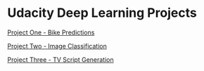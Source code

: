 # Udacity Deep Learning Projects

[Project One - Bike Predictions](https://github.com/jperl/udacity-deep-learning/blob/master/first-neural-network/DLND%20Your%20first%20neural%20network.ipynb)

[Project Two - Image Classification](https://github.com/jperl/udacity-deep-learning/blob/master/image-classification/dlnd_image_classification.ipynb)

[Project Three - TV Script Generation](https://github.com/jperl/udacity-deep-learning/blob/master/tv-script-generation/dlnd_tv_script_generation.ipynb)
